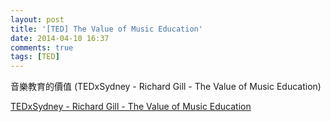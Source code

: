 ```yaml
---
layout: post
title: '[TED] The Value of Music Education'
date: 2014-04-10 16:37
comments: true
tags: [TED]
---
```

音樂教育的價值 (TEDxSydney - Richard Gill - The Value of Music Education)

[TEDxSydney - Richard Gill - The Value of Music Education](https://www.youtube.com/watch?v=HeRus3NVbwE "TEDxSydney - Richard Gill - The Value of Music Education")